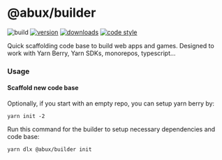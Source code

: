 @abux/builder
=====
![build][badge-build]
[![version][npm-version-badge]][npm-url]
[![downloads][npm-downloads-badge]][npm-url]
[![code style][code-style-badge]][code-style-url]

Quick scaffolding code base to build web apps and games. Designed to work with Yarn Berry, Yarn SDKs, monorepos, typescript...

### Usage

#### Scaffold new code base

Optionally, if you start with an empty repo, you can setup yarn berry by:

```
yarn init -2
```

Run this command for the builder to setup necessary dependencies and code base:

````
yarn dlx @abux/builder init
````


[badge-build]: https://github.com/abuxvn/source/actions/workflows/build.yaml/badge.svg
[npm-url]: https://www.npmjs.com/package/@abux/builder
[npm-downloads-badge]: https://img.shields.io/npm/dw/@abux/builder
[npm-version-badge]: https://img.shields.io/npm/v/@abux/builder
[code-style-badge]: https://img.shields.io/badge/code_style-standard-brightgreen.svg
[code-style-url]: https://standardjs.com
